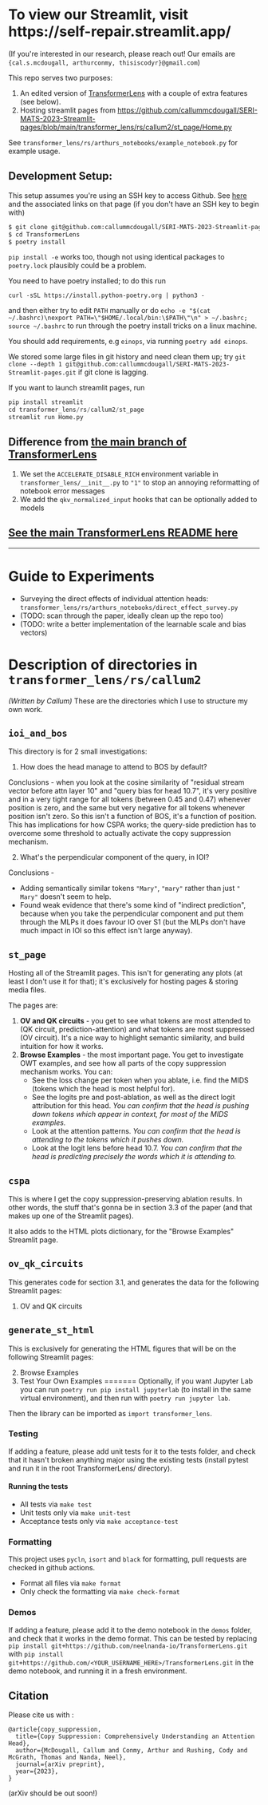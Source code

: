 <h1>To view our Streamlit, visit https://self-repair.streamlit.app/ </h1>

(If you're interested in our research, please reach out! Our emails are `{cal.s.mcdougall, arthurconmy, thisiscodyr}@gmail.com`)

This repo serves two purposes: 
1) An edited version of [TransformerLens](https://github.com/neelnanda-io/TransformerLens) with a couple of extra features (see below).
2) Hosting streamlit pages from https://github.com/callummcdougall/SERI-MATS-2023-Streamlit-pages/blob/main/transformer_lens/rs/callum2/st_page/Home.py

See `transformer_lens/rs/arthurs_notebooks/example_notebook.py` for example usage.

## Development Setup:
This setup assumes you're using an SSH key to access Github. See [here](https://docs.github.com/en/authentication/connecting-to-github-with-ssh/adding-a-new-ssh-key-to-your-github-account) and the associated links on that page (if you don't have an SSH key to begin with)

```bash
$ git clone git@github.com:callummcdougall/SERI-MATS-2023-Streamlit-pages.git
$ cd TransformerLens
$ poetry install
```

`pip install -e` works too, though not using identical packages to `poetry.lock` plausibly could be a problem.

You need to have poetry installed; to do this run 
```
curl -sSL https://install.python-poetry.org | python3 -
```

and then either try to edit `PATH` manually or do `echo -e "$(cat ~/.bashrc)\nexport PATH=\"$HOME/.local/bin:\$PATH\"\n" > ~/.bashrc; source ~/.bashrc` to run through the poetry install tricks on a linux machine.

You should add requirements, e.g `einops`, via running `poetry add einops`.

We stored some large files in git history and need clean them up; try `git clone --depth 1 git@github.com:callummcdougall/SERI-MATS-2023-Streamlit-pages.git` if git clone is lagging.

If you want to launch streamlit pages, run 

```python
pip install streamlit
cd transformer_lens/rs/callum2/st_page
streamlit run Home.py
```

## Difference from [the main branch of TransformerLens](https://github.com/neelnanda-io/TransformerLens)

1. We set the `ACCELERATE_DISABLE_RICH` environment variable in `transformer_lens/__init__.py` to `"1"` to stop an annoying reformatting of notebook error messages
2. We add the `qkv_normalized_input` hooks that can be optionally added to models

## [See the main TransformerLens README here](https://github.com/neelnanda-io/TransformerLens)

---

# Guide to Experiments

* Surveying the direct effects of individual attention heads: `transformer_lens/rs/arthurs_notebooks/direct_effect_survey.py`
* (TODO: scan through the paper, ideally clean up the repo too)
* (TODO: write a better implementation of the learnable scale and bias vectors)

# Description of directories in `transformer_lens/rs/callum2`

*(Written by Callum)* These are the directories which I use to structure my own work.

## `ioi_and_bos`

This directory is for 2 small investigations:

1. How does the head manage to attend to BOS by default?

Conclusions - when you look at the cosine similarity of "residual stream vector before attn layer 10" and "query bias for head 10.7", it's very positive and in a very tight range for all tokens (between 0.45 and 0.47) whenever position is zero, and the same but very negative for all tokens whenever position isn't zero. So this isn't a function of BOS, it's a function of position. This has implications for how CSPA works; the query-side prediction has to overcome some threshold to actually activate the copy suppression mechanism.

2. What's the perpendicular component of the query, in IOI?

Conclusions - 

* Adding semantically similar tokens `"Mary"`, `"mary"` rather than just `" Mary"` doesn't seem to help.
* Found weak evidence that there's some kind of "indirect prediction", because when you take the perpendicular component and put them through the MLPs it does favour IO over S1 (but the MLPs don't have much impact in IOI so this effect isn't large anyway).

## `st_page`

Hosting all of the Streamlit pages. This isn't for generating any plots (at least I don't use it for that); it's exclusively for hosting pages & storing media files.

The pages are:

1. **OV and QK circuits** - you get to see what tokens are most attended to (QK circuit, prediction-attention) and what tokens are most suppressed (OV circuit). It's a nice way to highlight semantic similarity, and build intuition for how it works.
2. **Browse Examples** - the most important page. You get to investigate OWT examples, and see how all parts of the copy suppression mechanism works. You can:
    * See the loss change per token when you ablate, i.e. find the MIDS (tokens which the head is most helpful for).
    * See the logits pre and post-ablation, as well as the direct logit attribution for this head. *You can confirm that the head is pushing down tokens which appear in context, for most of the MIDS examples.*
    * Look at the attention patterns. *You can confirm that the head is attending to the tokens which it pushes down.*
    * Look at the logit lens before head 10.7. *You can confirm that the head is predicting precisely the words which it is attending to.*

## `cspa`

This is where I get the copy suppression-preserving ablation results. In other words, the stuff that's gonna be in section 3.3 of the paper (and that makes up one of the Streamlit pages).

It also adds to the HTML plots dictionary, for the "Browse Examples" Streamlit page.

## `ov_qk_circuits` 

This generates code for section 3.1, and generates the data for the following Streamlit pages:

1. OV and QK circuits

## `generate_st_html`

This is exclusively for generating the HTML figures that will be on the following Streamlit pages:

2. Browse Examples
3. Test Your Own Examples
=======
Optionally, if you want Jupyter Lab you can run `poetry run pip install jupyterlab` (to install in the same virtual environment), and then run with `poetry run jupyter lab`.

Then the library can be imported as `import transformer_lens`.

### Testing

If adding a feature, please add unit tests for it to the tests folder, and check that it hasn't broken anything major using the existing tests (install pytest and run it in the root TransformerLens/ directory).

#### Running the tests

- All tests via `make test`
- Unit tests only via `make unit-test`
- Acceptance tests only via `make acceptance-test`

### Formatting

This project uses `pycln`, `isort` and `black` for formatting, pull requests are checked in github actions.

- Format all files via `make format`
- Only check the formatting via `make check-format`

### Demos

If adding a feature, please add it to the demo notebook in the `demos` folder, and check that it works in the demo format. This can be tested by replacing `pip install git+https://github.com/neelnanda-io/TransformerLens.git` with `pip install git+https://github.com/<YOUR_USERNAME_HERE>/TransformerLens.git` in the demo notebook, and running it in a fresh environment.

## Citation

Please cite us with :

```
@article{copy_suppression,
  title={Copy Suppression: Comprehensively Understanding an Attention Head},
  author={McDougall, Callum and Conmy, Arthur and Rushing, Cody and McGrath, Thomas and Nanda, Neel},
  journal={arXiv preprint},
  year={2023},
}
```

(arXiv should be out soon!)
